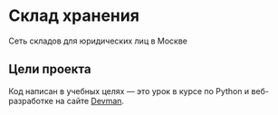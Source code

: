 # Склад хранения 

Сеть складов для юридических лиц в Москве



## Цели проекта

Код написан в учебных целях — это урок в курсе по Python и веб-разработке на сайте [Devman](https://dvmn.org).
